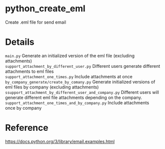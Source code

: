 # python_create_eml

Create .eml file for send email

# Details
```main.py``` Generate an initialized version of the eml file (excluding attachments)
<br>
```support_attachment_by_different_user.py``` Different users generate different attachments to eml files
<br>
```support_attachment_one_times.py``` Include attachments at once
<br>
```by_company_generate/create_by_comany.py``` Generate initialized versions of eml files by company (excluding attachments)
<br>
```ssupport_attachment_by_different_user_and_company.py``` Different users will generate different eml file attachments depending on the company.
<br>
```support_attachment_one_times_and_by_company.py``` Include attachments once by company


# Reference

https://docs.python.org/3/library/email.examples.html

